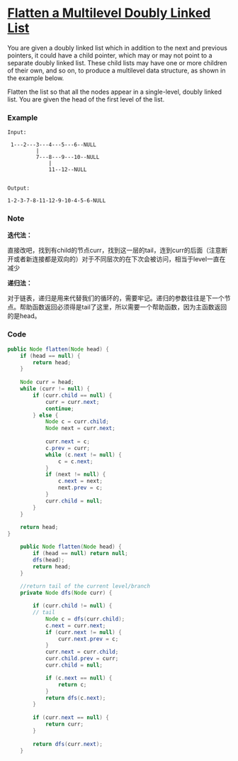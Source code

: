 # [Flatten a Multilevel Doubly Linked List](https://leetcode.com/problems/flatten-a-multilevel-doubly-linked-list/description/)

You are given a doubly linked list which in addition to the next and previous pointers, it could have a child pointer, which may or may not point to a separate doubly linked list. These child lists may have one or more children of their own, and so on, to produce a multilevel data structure, as shown in the example below.

Flatten the list so that all the nodes appear in a single-level, doubly linked list. You are given the head of the first level of the list.

### **Example**

```
Input:

 1---2---3---4---5---6--NULL
         |
         7---8---9---10--NULL
             |
             11--12--NULL


Output:

1-2-3-7-8-11-12-9-10-4-5-6-NULL
```

### Note

**迭代法：**

直接改吧，找到有child的节点curr，找到这一层的tail，连到curr的后面（注意断开或者新连接都是双向的）对于不同层次的在下次会被访问，相当于level一直在减少

**递归法：**

对于链表，递归是用来代替我们的循环的，需要牢记。递归的参数往往是下一个节点。帮助函数返回必须得是tail了这里，所以需要一个帮助函数，因为主函数返回的是head。

### Code

```java
public Node flatten(Node head) {
    if (head == null) {
        return head;
    }
    
    Node curr = head;
    while (curr != null) {
        if (curr.child == null) {
            curr = curr.next;
            continue;
        } else {
            Node c = curr.child;
            Node next = curr.next;
            
            curr.next = c;
            c.prev = curr;
            while (c.next != null) {
                c = c.next;
            }
            if (next != null) {
                c.next = next;
                next.prev = c;
            }
            curr.child = null;
        }
    }
    
    return head;
}
```

```java
    public Node flatten(Node head) {
        if (head == null) return null;
        dfs(head);
        return head;
    }
    
    //return tail of the current level/branch
    private Node dfs(Node curr) {

        if (curr.child != null) {           
        // tail
            Node c = dfs(curr.child);
            c.next = curr.next;
            if (curr.next != null) {
                curr.next.prev = c;
            }
            curr.next = curr.child;
            curr.child.prev = curr;
            curr.child = null;

            if (c.next == null) {
                return c;
            }
            return dfs(c.next);
        }
        
        if (curr.next == null) {
            return curr;
        }
        
        return dfs(curr.next);
    }
```



